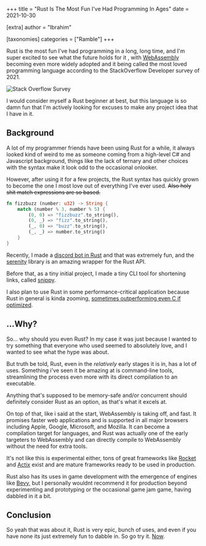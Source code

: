 +++
title = "Rust Is The Most Fun I've Had Programming In Ages"
date = 2021-10-30

[extra]
author = "Ibrahim"

[taxonomies]
categories = ["Ramble"]
+++

Rust is the most fun I've had programming in a long, long time, and I'm super excited to see what the future holds for it <!-- more -->, with [WebAssembly](https://webassembly.org/) becoming even more widely adopted and it being called the most loved programming language according to the StackOverflow Developer survey of 2021.

![Stack Overflow Survey](https://ibrahim.is-terrible.com/5e9WlZekE.png)

I would consider myself a Rust beginner at best, but this language is so damn fun that I'm actively looking for excuses to make any project idea that I have in it.

## Background

A lot of my programmer friends have been using Rust for a while, it always looked kind of weird to me as someone coming from a high-level C# and Javascript background, things like the lack of ternary and other choices with the syntax make it look odd to the occasional onlooker.

However, after using it for a few projects, the Rust syntax has quickly grown to become the one I most love out of everything I've ever used. ~~Also holy shit match expressions are so based.~~

```rust
fn fizzbuzz (number: u32) -> String {
    match (number % 3, number % 5) {
        (0, 0) => "fizzbuzz".to_string(),
        (0, _) => "fizz".to_string(),
        (_, 0) => "buzz".to_string(),
        (_, _) => number.to_string()
    }
}
```

Recently, I made a [discord bot in Rust](https://github.com/ibra/philososhark-rs) and that was extremely fun, and the [serenity](https://github.com/serenity-rs/serenity) library is an amazing wrapper for the Rust API.

Before that, as a tiny initial project, I made a tiny CLI tool for shortening links, called [snippy](https://github.com/ibra/snippy).

I also plan to use Rust in some performance-critical application because Rust in general is kinda zooming, [sometimes outperforming even C if optimized](https://kornel.ski/rust-c-speed).

## ...Why?

So... why should you even Rust? In my case it was just because I wanted to try something that everyone who used seemed to absolutely love, and I wanted to see what the hype was about.

But truth be told, Rust, even in the _relatively_ early stages it is in, has a lot of uses. Something i've seen it be amazing at is command-line tools, streamlining the process even more with its direct compilation to an executable.

Anything that's supposed to be memory-safe and/or concurrent should definitely consider Rust as an option, as that's what it excels at.

On top of that, like i said at the start, WebAssembly is taking off, and fast. It promises faster web applications and is supported in all major browsers including Apple, Google, Microsoft, and Mozilla. It can become a compilation target for languages, and Rust was actually one of the early targeters to WebAssembly and can directly compile to WebAssembly without the need for extra tools.

It's not like this is experimental either, tons of great frameworks like [Rocket](https://rocket.rs/) and [Actix](https://actix.rs/) exist and are mature frameworks ready to be used in production.

Rust also has its uses in game development with the emergence of engines like [Bevy](https://www.bevy.com/), but I personally wouldnt recommend it for production beyond experimenting and prototyping or the occasional game jam game, having dabbled in it a bit.

## Conclusion

So yeah that was about it, Rust is very epic, bunch of uses, and even if you have none its just extremely fun to dabble in. So go try it. [Now](https://www.rust-lang.org/learn/get-started).
